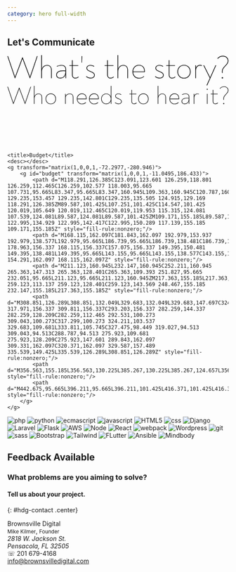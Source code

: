 ```yaml
---
category: hero full-width
---
```

<script>const portfolio = {{ site.data.portfolio | jsonify }};</script>
<section id="hero">

  <h1>Let's Communicate</h1>
<svg viewBox="0 0 655 90" version="1.1">

  <title>What's the story?</title>
  <desc></desc>
    <g transform="matrix(1,0,0,1,-68.6932,-22.702)">
        <g id=whatsthestory transform="matrix(1,0,0,1,-7.358,-70.083)">
            <path d="M163.603,95.665L144.691,151.441C144.076,153.375 143.46,155.149 142.844,157.131C142.243,155.313 141.634,153.435 140.947,151.633L121.267,99.313L120.307,99.313L100.339,152.593C99.856,153.961 99.306,155.531 98.801,156.907C98.298,155.555 97.749,154.054 97.267,152.689L77.971,95.665L76.051,95.665L76.051,95.857L98.227,161.425L98.995,161.425L119.539,106.801C119.925,105.72 120.373,104.639 120.784,103.457C121.172,104.617 121.572,105.664 122.035,106.897L142.579,161.425L143.347,161.425L165.523,95.857L165.523,95.665L163.603,95.665Z" style="fill-rule:nonzero;"/>
            <path d="M193.747,121.873C185.195,121.873 179.863,127.577 178.291,133.312L178.291,92.785L176.371,92.785L176.371,160.945L178.291,160.945L178.291,141.745C178.291,130.897 185.011,123.697 193.459,123.697C202.387,123.697 205.555,129.457 205.555,137.425L205.555,160.945L207.475,160.945L207.475,137.425C207.475,128.401 203.251,121.873 193.747,121.873L193.747,121.873Z" style="fill-rule:nonzero;"/>
            <path d="M235.795,121.873C231.667,121.873 226.867,122.929 222.163,125.233L222.835,126.865C227.251,124.753 231.859,123.697 235.795,123.697C243.091,123.697 247.891,126.769 247.891,134.545L247.891,138.385C245.875,138.097 243.955,138.001 240.691,138.001C230.419,138.001 220.627,141.745 220.627,151.249C220.627,157.969 225.907,161.617 232.627,161.617C240.045,161.617 246.544,157.76 248.083,149.416L248.083,160.945L249.811,160.945L249.811,134.545C249.811,125.713 244.339,121.873 235.795,121.873ZM232.531,159.793C227.251,159.793 222.547,157.009 222.547,151.153C222.547,143.377 230.419,139.825 240.403,139.825C243.763,139.825 245.107,139.825 247.891,140.209C247.891,153.265 242.323,159.793 232.531,159.793Z" style="fill-rule:nonzero;"/>
            <path d="M277.459,161.617C281.491,161.617 284.947,159.505 287.251,157.489L286.099,156.049C283.699,158.161 280.627,159.793 277.459,159.793C271.795,159.793 269.299,156.241 269.299,150.865L269.299,124.369L285.907,124.369L285.907,122.545L269.299,122.545L269.299,107.761L267.379,107.761L267.379,122.545L259.795,122.545L259.795,124.177L267.379,124.369L267.379,150.865C267.379,157.681 271.219,161.617 277.459,161.617Z" style="fill-rule:nonzero;"/>
            <path d="M295.699,114.769L296.947,114.769L297.619,95.665L295.699,95.665L295.699,114.769Z" style="fill-rule:nonzero;"/>
            <path d="M322.675,161.617C329.587,161.617 334.867,157.681 334.867,151.921C334.867,145.777 329.107,142.801 322.963,140.401C317.299,138.193 312.115,136.081 312.115,131.089C312.115,126.097 316.819,123.697 322.099,123.697C325.939,123.697 329.395,125.041 332.371,126.865L333.235,125.329C330.259,123.313 326.419,121.873 322.099,121.873C316.147,121.873 310.195,124.849 310.195,131.089C310.195,137.329 316.531,139.921 322.195,142.129C328.435,144.529 332.947,146.929 332.947,151.921C332.947,156.433 329.011,159.793 322.675,159.793C318.163,159.793 313.843,158.161 310.003,155.281L308.947,156.913C312.979,159.985 317.683,161.617 322.675,161.617Z" style="fill-rule:nonzero;"/>
            <path d="M381.619,161.617C385.651,161.617 389.107,159.505 391.411,157.489L390.259,156.049C387.859,158.161 384.787,159.793 381.619,159.793C375.955,159.793 373.459,156.241 373.459,150.865L373.459,124.369L390.067,124.369L390.067,122.545L373.459,122.545L373.459,107.761L371.539,107.761L371.539,122.545L363.955,122.545L363.955,124.177L371.539,124.369L371.539,150.865C371.539,157.681 375.379,161.617 381.619,161.617Z" style="fill-rule:nonzero;"/>
            <path d="M419.443,121.873C410.891,121.873 405.559,127.577 403.987,133.312L403.987,92.785L402.067,92.785L402.067,160.945L403.987,160.945L403.987,141.745C403.987,130.897 410.707,123.697 419.155,123.697C428.083,123.697 431.251,129.457 431.251,137.425L431.251,160.945L433.171,160.945L433.171,137.425C433.171,128.401 428.947,121.873 419.443,121.873L419.443,121.873Z" style="fill-rule:nonzero;"/>
            <path d="M465.523,121.585C453.427,121.585 446.419,131.185 446.419,141.745C446.419,152.977 454.003,161.905 465.715,161.905C472.627,161.905 477.043,159.697 480.883,156.241L479.827,154.801C476.179,158.161 472.531,160.081 465.715,160.081C456.58,160.081 448.803,153.474 448.359,142.897L482.995,142.897C483.066,142.043 483.102,141.198 483.102,140.365C483.102,129.978 477.521,121.585 465.523,121.585L465.523,121.585ZM465.523,123.409C476.511,123.409 481.527,131.035 481.201,141.073L448.355,141.073C448.743,130.597 456.178,123.409 465.523,123.409L465.523,123.409Z" style="fill-rule:nonzero;"/>
            <path d="M526.771,161.617C533.683,161.617 538.963,157.681 538.963,151.921C538.963,145.777 533.203,142.801 527.059,140.401C521.395,138.193 516.211,136.081 516.211,131.089C516.211,126.097 520.915,123.697 526.195,123.697C530.035,123.697 533.491,125.041 536.467,126.865L537.331,125.329C534.355,123.313 530.515,121.873 526.195,121.873C520.243,121.873 514.291,124.849 514.291,131.089C514.291,137.329 520.627,139.921 526.291,142.129C532.531,144.529 537.043,146.929 537.043,151.921C537.043,156.433 533.107,159.793 526.771,159.793C522.259,159.793 517.939,158.161 514.099,155.281L513.043,156.913C517.075,159.985 521.779,161.617 526.771,161.617Z" style="fill-rule:nonzero;"/>
            <path d="M563.923,161.617C567.955,161.617 571.411,159.505 573.715,157.489L572.563,156.049C570.163,158.161 567.091,159.793 563.923,159.793C558.259,159.793 555.763,156.241 555.763,150.865L555.763,124.369L572.371,124.369L572.371,122.545L555.763,122.545L555.763,107.761L553.843,107.761L553.843,122.545L546.259,122.545L546.259,124.177L553.843,124.369L553.843,150.865C553.843,157.681 557.683,161.617 563.923,161.617Z" style="fill-rule:nonzero;"/>
            <path d="M598.963,161.809C610.387,161.809 618.547,153.457 618.547,141.745C618.547,129.937 610.387,121.585 598.963,121.585C587.539,121.585 579.379,129.937 579.379,141.745C579.379,153.457 587.539,161.809 598.963,161.809ZM598.963,159.985C588.691,159.985 581.299,152.401 581.299,141.745C581.299,130.993 588.691,123.409 598.963,123.409C609.235,123.409 616.627,130.993 616.627,141.745C616.627,152.401 609.235,159.985 598.963,159.985Z" style="fill-rule:nonzero;"/>
            <path d="M646.387,121.777C638.694,121.777 635.585,126.912 634.283,130.64L634.195,122.545L632.371,122.545L632.371,160.945L634.291,160.945L634.291,139.633C634.291,130.225 638.803,123.601 646.099,123.601C648.403,123.601 649.651,123.985 651.379,124.561L651.955,122.833C650.323,122.161 648.691,121.777 646.387,121.777L646.387,121.777Z" style="fill-rule:nonzero;"/>
            <path d="M692.275,122.545L677.875,154.705C677.297,156.026 676.79,157.134 676.233,158.394C675.646,157.162 675.247,156.373 674.419,154.801L658.291,122.545L656.275,122.545L656.275,122.737L675.301,160.601L665.683,181.873L665.683,182.065L667.699,182.065L694.291,122.737L694.291,122.545L692.275,122.545Z" style="fill-rule:nonzero;"/>
            <path d="M711.475,145.393L713.395,145.393C713.285,144.165 713.23,143.037 713.23,141.994C713.23,134.88 715.738,131.674 719.923,127.153C726.355,120.241 730.387,116.689 730.387,109.009C730.387,101.905 724.627,94.705 714.259,94.705C707.635,94.705 702.259,96.913 697.555,102.193L698.899,103.537C703.219,98.545 708.019,96.529 714.259,96.529C722.419,96.529 728.467,101.809 728.467,109.009C728.467,116.209 724.531,119.377 718.675,125.809C714.43,130.479 711.311,134.098 711.311,142.045C711.311,143.083 711.364,144.195 711.475,145.393L711.475,145.393ZM712.627,161.905C713.683,161.905 714.739,161.233 714.739,159.793C714.739,158.353 713.683,157.681 712.627,157.681C711.571,157.681 710.515,158.353 710.515,159.793C710.515,161.233 711.571,161.905 712.627,161.905Z" style="fill-rule:nonzero;"/>
        </g>
    </g>
</svg>
<svg viewBox="0 0 837 70">

  <title>Who needs to hear it?</title>
  <desc></desc>
  <g transform="matrix(1,0,0,1,-66.487,-111.159)">
    <g id=whoneedstohearit transform="matrix(1,0,0,1,-9.5642,18.3743)">
        <path d="M163.603,95.665L144.691,151.441C144.076,153.375 143.46,155.149 142.844,157.131C142.243,155.313 141.634,153.435 140.947,151.633L121.267,99.313L120.307,99.313L100.339,152.593C99.856,153.961 99.306,155.531 98.801,156.907C98.298,155.555 97.749,154.054 97.267,152.689L77.971,95.665L76.051,95.665L76.051,95.857L98.227,161.425L98.995,161.425L119.539,106.801C119.925,105.72 120.373,104.639 120.784,103.457C121.172,104.617 121.572,105.664 122.035,106.897L142.579,161.425L143.347,161.425L165.523,95.857L165.523,95.665L163.603,95.665Z" style="fill-rule:nonzero;"/>
        <path d="M193.747,121.873C185.195,121.873 179.863,127.577 178.291,133.312L178.291,92.785L176.371,92.785L176.371,160.945L178.291,160.945L178.291,141.745C178.291,130.897 185.011,123.697 193.459,123.697C202.387,123.697 205.555,129.457 205.555,137.425L205.555,160.945L207.475,160.945L207.475,137.425C207.475,128.401 203.251,121.873 193.747,121.873L193.747,121.873Z" style="fill-rule:nonzero;"/>
        <path d="M240.307,161.809C251.731,161.809 259.891,153.457 259.891,141.745C259.891,129.937 251.731,121.585 240.307,121.585C228.883,121.585 220.723,129.937 220.723,141.745C220.723,153.457 228.883,161.809 240.307,161.809ZM240.307,159.985C230.035,159.985 222.643,152.401 222.643,141.745C222.643,130.993 230.035,123.409 240.307,123.409C250.579,123.409 257.971,130.993 257.971,141.745C257.971,152.401 250.579,159.985 240.307,159.985Z" style="fill-rule:nonzero;"/>
        <path d="M312.307,121.873C303.625,121.873 298.115,126.964 296.553,130.92L296.467,122.545L294.643,122.545L294.643,160.945L296.563,160.945L296.563,138.193C296.563,128.785 304.147,123.697 312.211,123.697C321.523,123.697 323.827,129.553 323.827,137.617L323.827,160.945L325.747,160.945L325.747,137.425C325.747,128.497 322.387,121.873 312.307,121.873Z" style="fill-rule:nonzero;"/>
        <path d="M358.099,121.585C346.003,121.585 338.995,131.185 338.995,141.745C338.995,152.977 346.579,161.905 358.291,161.905C365.203,161.905 369.619,159.697 373.459,156.241L372.403,154.801C368.755,158.161 365.107,160.081 358.291,160.081C349.156,160.081 341.379,153.474 340.935,142.897L375.571,142.897C375.642,142.043 375.678,141.198 375.678,140.365C375.678,129.978 370.097,121.585 358.099,121.585L358.099,121.585ZM358.099,123.409C369.087,123.409 374.103,131.035 373.777,141.073L340.931,141.073C341.319,130.597 348.754,123.409 358.099,123.409L358.099,123.409Z" style="fill-rule:nonzero;"/>
        <path d="M404.083,121.585C391.987,121.585 384.979,131.185 384.979,141.745C384.979,152.977 392.563,161.905 404.275,161.905C411.187,161.905 415.603,159.697 419.443,156.241L418.387,154.801C414.739,158.161 411.091,160.081 404.275,160.081C395.14,160.081 387.363,153.474 386.919,142.897L421.555,142.897C421.626,142.043 421.662,141.198 421.662,140.365C421.662,129.978 416.081,121.585 404.083,121.585L404.083,121.585ZM404.083,123.409C415.071,123.409 420.087,131.035 419.761,141.073L386.915,141.073C387.303,130.597 394.738,123.409 404.083,123.409L404.083,123.409Z" style="fill-rule:nonzero;"/>
        <path d="M467.443,92.785L467.443,123.217C467.443,126.735 467.443,129.302 467.571,133.534C464.971,126.65 458.418,121.873 449.971,121.873C437.875,121.873 430.963,131.473 430.963,141.745C430.963,152.113 438.067,161.617 449.971,161.617C458.536,161.617 464.747,156.987 467.555,150.044L467.635,160.945L469.363,160.945L469.363,92.785L467.443,92.785ZM449.971,159.793C439.315,159.793 432.883,151.153 432.883,141.745C432.883,132.433 439.027,123.697 449.971,123.697C461.587,123.697 467.443,132.817 467.443,141.745C467.443,150.673 461.587,159.793 449.971,159.793Z" style="fill-rule:nonzero;"/>
        <path d="M496.627,161.617C503.539,161.617 508.819,157.681 508.819,151.921C508.819,145.777 503.059,142.801 496.915,140.401C491.251,138.193 486.067,136.081 486.067,131.089C486.067,126.097 490.771,123.697 496.051,123.697C499.891,123.697 503.347,125.041 506.323,126.865L507.187,125.329C504.211,123.313 500.371,121.873 496.051,121.873C490.099,121.873 484.147,124.849 484.147,131.089C484.147,137.329 490.483,139.921 496.147,142.129C502.387,144.529 506.899,146.929 506.899,151.921C506.899,156.433 502.963,159.793 496.627,159.793C492.115,159.793 487.795,158.161 483.955,155.281L482.899,156.913C486.931,159.985 491.635,161.617 496.627,161.617Z" style="fill-rule:nonzero;"/>
        <path d="M555.571,161.617C559.603,161.617 563.059,159.505 565.363,157.489L564.211,156.049C561.811,158.161 558.739,159.793 555.571,159.793C549.907,159.793 547.411,156.241 547.411,150.865L547.411,124.369L564.019,124.369L564.019,122.545L547.411,122.545L547.411,107.761L545.491,107.761L545.491,122.545L537.907,122.545L537.907,124.177L545.491,124.369L545.491,150.865C545.491,157.681 549.331,161.617 555.571,161.617Z" style="fill-rule:nonzero;"/>
        <path d="M590.611,161.809C602.035,161.809 610.195,153.457 610.195,141.745C610.195,129.937 602.035,121.585 590.611,121.585C579.187,121.585 571.027,129.937 571.027,141.745C571.027,153.457 579.187,161.809 590.611,161.809ZM590.611,159.985C580.339,159.985 572.947,152.401 572.947,141.745C572.947,130.993 580.339,123.409 590.611,123.409C600.883,123.409 608.275,130.993 608.275,141.745C608.275,152.401 600.883,159.985 590.611,159.985Z" style="fill-rule:nonzero;"/>
        <path d="M662.323,121.873C653.771,121.873 648.439,127.577 646.867,133.312L646.867,92.785L644.947,92.785L644.947,160.945L646.867,160.945L646.867,141.745C646.867,130.897 653.587,123.697 662.035,123.697C670.963,123.697 674.131,129.457 674.131,137.425L674.131,160.945L676.051,160.945L676.051,137.425C676.051,128.401 671.827,121.873 662.323,121.873L662.323,121.873Z" style="fill-rule:nonzero;"/>
        <path d="M708.403,121.585C696.307,121.585 689.299,131.185 689.299,141.745C689.299,152.977 696.883,161.905 708.595,161.905C715.507,161.905 719.923,159.697 723.763,156.241L722.707,154.801C719.059,158.161 715.411,160.081 708.595,160.081C699.46,160.081 691.683,153.474 691.239,142.897L725.875,142.897C725.946,142.043 725.982,141.198 725.982,140.365C725.982,129.978 720.401,121.585 708.403,121.585L708.403,121.585ZM708.403,123.409C719.391,123.409 724.407,131.035 724.081,141.073L691.235,141.073C691.623,130.597 699.058,123.409 708.403,123.409L708.403,123.409Z" style="fill-rule:nonzero;"/>
        <path d="M750.355,121.873C746.227,121.873 741.427,122.929 736.723,125.233L737.395,126.865C741.811,124.753 746.419,123.697 750.355,123.697C757.651,123.697 762.451,126.769 762.451,134.545L762.451,138.385C760.435,138.097 758.515,138.001 755.251,138.001C744.979,138.001 735.187,141.745 735.187,151.249C735.187,157.969 740.467,161.617 747.187,161.617C754.605,161.617 761.104,157.76 762.643,149.416L762.643,160.945L764.371,160.945L764.371,134.545C764.371,125.713 758.899,121.873 750.355,121.873ZM747.091,159.793C741.811,159.793 737.107,157.009 737.107,151.153C737.107,143.377 744.979,139.825 754.963,139.825C758.323,139.825 759.667,139.825 762.451,140.209C762.451,153.265 756.883,159.793 747.091,159.793Z" style="fill-rule:nonzero;"/>
        <path d="M795.283,121.777C787.59,121.777 784.481,126.912 783.179,130.64L783.091,122.545L781.267,122.545L781.267,160.945L783.187,160.945L783.187,139.633C783.187,130.225 787.699,123.601 794.995,123.601C797.299,123.601 798.547,123.985 800.275,124.561L800.851,122.833C799.219,122.161 797.587,121.777 795.283,121.777L795.283,121.777Z" style="fill-rule:nonzero;"/>
        <path d="M832.284,107.639C833.366,107.639 834.217,106.789 834.217,105.706C834.217,104.623 833.366,103.772 832.284,103.772C831.201,103.772 830.35,104.623 830.35,105.706C830.35,106.789 831.201,107.639 832.284,107.639ZM831.283,160.945L833.203,160.945L833.203,122.545L831.283,122.545L831.283,160.945Z" style="fill-rule:nonzero;"/>
        <path d="M863.155,161.617C867.187,161.617 870.643,159.505 872.947,157.489L871.795,156.049C869.395,158.161 866.323,159.793 863.155,159.793C857.491,159.793 854.995,156.241 854.995,150.865L854.995,124.369L871.603,124.369L871.603,122.545L854.995,122.545L854.995,107.761L853.075,107.761L853.075,122.545L845.491,122.545L845.491,124.177L853.075,124.369L853.075,150.865C853.075,157.681 856.915,161.617 863.155,161.617Z" style="fill-rule:nonzero;"/>
        <path d="M893.395,145.393L895.315,145.393C895.205,144.165 895.15,143.037 895.15,141.994C895.15,134.88 897.658,131.674 901.843,127.153C908.275,120.241 912.307,116.689 912.307,109.009C912.307,101.905 906.547,94.705 896.179,94.705C889.555,94.705 884.179,96.913 879.475,102.193L880.819,103.537C885.139,98.545 889.939,96.529 896.179,96.529C904.339,96.529 910.387,101.809 910.387,109.009C910.387,116.209 906.451,119.377 900.595,125.809C896.35,130.479 893.231,134.098 893.231,142.045C893.231,143.083 893.284,144.195 893.395,145.393L893.395,145.393ZM894.547,161.905C895.603,161.905 896.659,161.233 896.659,159.793C896.659,158.353 895.603,157.681 894.547,157.681C893.491,157.681 892.435,158.353 892.435,159.793C892.435,161.233 893.491,161.905 894.547,161.905Z" style="fill-rule:nonzero;"/>
    </g>
  </g>
</svg>
</section>

<section>
  <div class="box bg-primary"></div>
  <div class="box bg-brand-secondary"></div>
  <div class="box bg-highlight"></div>

  <svg viewBox="0 0 360 68">

    <title>Budget</title>
    <desc></desc>
    <g transform="matrix(1,0,0,1,-72.2977,-280.946)">
        <g id="budget" transform="matrix(1,0,0,1,-11.0495,186.433)">
            <path d="M118.291,126.385C123.091,123.601 126.259,118.801 126.259,112.465C126.259,102.577 118.003,95.665 107.731,95.665L83.347,95.665L83.347,160.945L109.363,160.945C120.787,160.945 129.235,153.457 129.235,142.801C129.235,135.505 124.915,129.169 118.291,126.385ZM89.587,101.425L107.251,101.425C114.547,101.425 120.019,105.649 120.019,112.465C120.019,119.953 115.315,124.081 107.539,124.081L89.587,124.081L89.587,101.425ZM109.171,155.185L89.587,155.185L89.587,129.841L109.555,129.841C117.331,129.841 122.995,134.929 122.995,142.417C122.995,150.289 117.139,155.185 109.171,155.185Z" style="fill-rule:nonzero;"/>
            <path d="M168.115,162.097C181.843,162.097 192.979,153.937 192.979,138.577L192.979,95.665L186.739,95.665L186.739,138.481C186.739,150.481 178.963,156.337 168.115,156.337C157.075,156.337 149.395,150.481 149.395,138.481L149.395,95.665L143.155,95.665L143.155,138.577C143.155,153.937 154.291,162.097 168.115,162.097Z" style="fill-rule:nonzero;"/>
            <path d="M211.123,160.945L232.147,160.945C252.211,160.945 265.363,147.313 265.363,128.401C265.363,109.393 251.827,95.665 232.051,95.665L211.123,95.665L211.123,160.945ZM217.363,155.185L217.363,101.425L232.051,101.425C248.371,101.425 259.123,113.137 259.123,128.401C259.123,143.569 248.467,155.185 232.147,155.185L217.363,155.185Z" style="fill-rule:nonzero;"/>
            <path d="M308.851,126.289L308.851,132.049L329.683,132.049L329.683,147.697C324.979,153.265 317.971,156.337 309.811,156.337C293.203,156.337 282.259,144.337 282.259,128.209C282.259,112.465 292.531,100.273 309.043,100.273C317.299,100.273 324.211,103.537 329.683,109.681L333.811,105.745C327.475,98.449 319.027,94.513 309.043,94.513C288.787,94.513 275.923,109.681 275.923,128.209C275.923,147.601 289.843,162.097 309.331,162.097C320.371,162.097 329.587,157.489 335.539,149.425L335.539,126.289L308.851,126.289Z" style="fill-rule:nonzero;"/>
            <path d="M356.563,155.185L356.563,130.225L385.267,130.225L385.267,124.657L356.563,124.657L356.563,101.425L389.299,101.425L389.299,95.665L350.323,95.665L350.323,160.945L390.163,160.945L390.163,155.185L356.563,155.185Z" style="fill-rule:nonzero;"/>
            <path d="M442.675,95.665L396.211,95.665L396.211,101.425L416.371,101.425L416.371,160.945L422.611,160.945L422.611,101.425L442.675,101.425L442.675,95.665Z" style="fill-rule:nonzero;"/>
        </g>
    </g>

  </svg>

</section>

<section id="toolset">
  <div class=tools markdown=1>

  ![php](images/devtools/PHP-logo.svg) ![python](images/devtools/python-powered-w.svg) ![ecmascript](images/devtools/es2015-ecmascript-logo.svg) ![javascript](images/devtools/Unofficial_JavaScript_logo_2.svg) ![HTML5](images/devtools/HTML5_logo_and_wordmark.svg) ![css](images/devtools/CSS3_logo_and_wordmark.svg) ![Django](images/devtools/Django_logo.svg) ![Laravel](images/devtools/Laravel.svg) ![Flask](images/devtools/Flask_logo.svg) ![AWS](images/devtools/Amazon_Web_Services_Logo.svg) ![Node](images/devtools/Node.js_logo.svg) ![React](images/devtools/React-icon.svg) ![webpack](images/devtools/logo-on-white-bg.svg) ![Wordpress](images/devtools/WordPress_logo.svg) ![git](images/devtools/Git-logo.svg) ![sass](images/devtools/Sass_Logo_Color.svg) ![Bootstrap](images/devtools/Bootstrap_logo.svg) ![Tailwind](images/devtools/Tailwind_CSS_Logo.svg) ![FLutter](images/devtools/Google-flutter-logo.svg) ![Ansible](images/devtools/Ansible_logo.svg) ![Mindbody](images/devtools/Mindbody.svg)

  </div>

</section>

<section markdown=1 class="bg-secondary contact">
<a name="contact" class="section"></a>

## Feedback Available

### What problems are you aiming to solve?

#### Tell us about your project.
{: #hdg-contact .center}
  <div class="contact-info">
    <div itemscope itemtype="https://schema.org/Organization">
      <span itemprop="name">Brownsville Digital</span>
    </div>
    <div itemscope itemtype="https://schema.org/Person">
      <span itemprop="name" style="font-size: smaller;">Mike Kilmer</span>,
      <span itemprop="jobTitle" style="font-size: smaller;">Founder</span>
      <address itemprop="address" itemscope itemtype="https://schema.org/PostalAddress">
        <span itemprop="streetAddress">
          2818 W. Jackson St.
        </span><br>
        <span itemprop="addressLocality">Pensacola</span>,
        <span itemprop="addressRegion">FL</span>
        <span itemprop="postalCode">32505</span>
      </address>
      ☏ <span itemprop="telephone">201 679-4168</span><br>
      <a href="mailto:info@brownsvilledigital.com" itemprop="email">info@brownsvilledigital.com</a>
    </div>
  </div>
</section>
